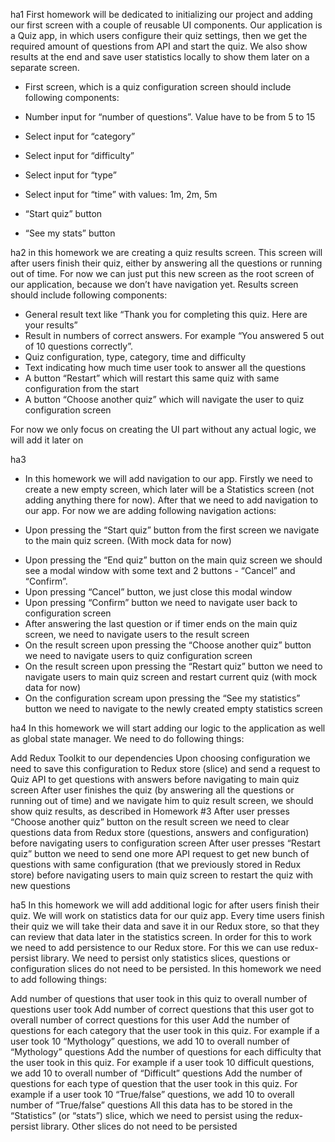 ha1
First homework will be dedicated to initializing our project and adding our first screen with a couple of reusable UI components. Our application is a Quiz app, in which users configure their quiz settings, then we get the required amount of questions from API and start the quiz. We also show results at the end and save user statistics locally to show them later on a separate screen.

+ First screen, which is a quiz configuration screen should include following components:

+ Number input for “number of questions”. Value have to be from 5 to 15
+ Select input for “category”
+ Select input for “difficulty”
+ Select input for “type”
+ Select input for “time” with values: 1m, 2m, 5m
+ “Start quiz” button
+ “See my stats” button

ha2
in this homework we are creating a quiz results screen. This screen will after users finish their quiz, either by answering all the questions or running out of time. For now we can just put this new screen as the root screen of our application, because we don’t have navigation yet. Results screen should include following components:

+ General result text like “Thank you for completing this quiz. Here are your results”
+ Result in numbers of correct answers. For example “You answered 5 out of 10 questions correctly”.
+ Quiz configuration, type, category, time and difficulty
+ Text indicating how much time user took to answer all the questions
+ A button “Restart” which will restart this same quiz with same configuration from the start
+ A button “Choose another quiz” which will navigate the user to quiz configuration screen

For now we only focus on creating the UI part without any actual logic, we will add it later on

ha3
+ In this homework we will add navigation to our app. Firstly we need to create a new empty screen, which later will be a Statistics screen (not adding anything there for now). After that we need to add navigation to our app. For now we are adding following navigation actions:

+ Upon pressing the “Start quiz” button from the first screen we navigate to the main quiz screen. (With mock data for now)
- Upon pressing the “End quiz” button on the main quiz screen we should see a modal window with some text and 2 buttons - “Cancel” and “Confirm”.
- Upon pressing “Cancel” button, we just close this modal window
- Upon pressing “Confirm” button we need to navigate user back to configuration screen
- After answering the last question or if timer ends on the main quiz screen, we need to navigate users to the result screen
- On the result screen upon pressing the “Choose another quiz” button we need to navigate users to quiz configuration screen
- On the result screen upon pressing the “Restart quiz” button we need to navigate users to main quiz screen and restart current quiz (with mock data for now)
- On the configuration scream upon pressing the “See my statistics” button we need to navigate to the newly created empty statistics screen

ha4
In this homework we will start adding our logic to the application as well as global state manager. We need to do following things:

Add Redux Toolkit to our dependencies
Upon choosing configuration we need to save this configuration to Redux store (slice) and send a request to Quiz API to get questions with answers before navigating to main quiz screen
After user finishes the quiz (by answering all the questions or running out of time) and we navigate him to quiz result screen, we should show quiz results, as described in Homework #3
After user presses “Choose another quiz” button on the result screen we need to clear questions data from Redux store (questions, answers and configuration) before navigating users to configuration screen
After user presses “Restart quiz” button we need to send one more API request to get new bunch of questions with same configuration (that we previously stored in Redux store) before navigating users to main quiz screen to restart the quiz with new questions

ha5
In this homework we will add additional logic for after users finish their quiz. We will work on statistics data for our quiz app. Every time users finish their quiz we will take their data and save it in our Redux store, so that they can review that data later in the statistics screen. In order for this to work we need to add persistence to our Redux store. For this we can use redux-persist library. We need to persist only statistics slices, questions or configuration slices do not need to be persisted. In this homework we need to add following things:

Add number of questions that user took in this quiz to overall number of questions user took
Add number of correct questions that this user got to overall number of correct questions for this user
Add the number of questions for each category that the user took in this quiz. For example if a user took 10 “Mythology” questions, we add 10 to overall number of “Mythology” questions
Add the number of questions for each difficulty that the user took in this quiz. For example if a user took 10 difficult questions, we add 10 to overall number of “Difficult” questions
Add the number of questions for each type of question that the user took in this quiz. For example if a user took 10 “True/false” questions, we add 10 to overall number of “True/false” questions
All this data has to be stored in the “Statistics” (or “stats”) slice, which we need to persist using the redux-persist library. Other slices do not need to be persisted